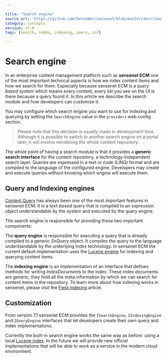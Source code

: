 ```yaml
---

title: "Search engine"
source_url: 'https://github.com/SenseNet/sensenet/blob/master/docs/search-engine.md'
category: Concepts
version: v7.0
tags: [search, index, indexing, query, sn7]

---
```


# Search engine

In an enterprise content management platform such as **sensenet ECM** one of the most important technical aspects is how we index content items and how we search for them. Especially because sensenet ECM is a *query based* system which means every content, every list you see on the UI is there because a query found it. In this article we describe the search module and how developers can customize it.

You may configure which search engine you want to use for indexing and querying by setting the `SearchEngine` value in the `providers` web.config section. 

> Please note that this decision is usually made in development time. Although it is possible to switch to another search engine on a portal later, it will involve reindexing the whole content repository.

The whole point of having a search module is that it provides a **generic search interface** for the content repository, a technology-independent search layer. Queries are expressed in a text or code (LINQ) format and are compiled to the language of the configured engine. Developers may create and execute queries without knowing which engine will execute them.

## Query and Indexing engines

[Content Query](/docs/content-query.md) has always been one of the most important features in sensenet ECM. It is a *text-based* query that is compiled to an *expression object* understandable by the system and executed by the query engine.

The search engine is responsible for providing these two important components: 

The **query engine** is responsible for executing a query that is already compiled to a generic *SnQuery* object. It compiles the query to the language understandable by the underlying index technology. In sensenet ECM the current default implementation uses the [Lucene engine](https://github.com/SenseNet/sn-search-lucene29) for indexing and querying content items.

The **indexing engine** is an implementation of an interface that defines methods for writing *IndexDocuments* to the index. These index documents are generic, they hold all the meta information by which we can search for content items in the repository. To learn more about how indexing works in sensenet, please visit the [Field indexing](/docs/field-indexing.md) article.

## Customization
From version 7.1 sensenet ECM provides the `ISearchEngine`, `IIndexingEngine` and `IQueryEngine` interfaces that let developers create their own query and index implementations.

Currently the built-in search engine works the same way as before: using a local [Lucene index](https://github.com/SenseNet/sn-search-lucene29). In the future we will provide new official implementations that will be able to work as a service in the modern cloud environment.